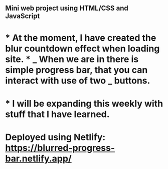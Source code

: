## Mini web project using HTML/CSS and JavaScript

# \* At the moment, I have created the blur countdown effect when loading site. \* _ When we are in there is simple progress bar, that you can interact with use of two _ buttons.

# \* I will be expanding this weekly with stuff that I have learned.

# Deployed using Netlify: https://blurred-progress-bar.netlify.app/
